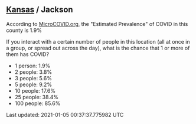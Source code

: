 
## [Kansas](/united-states/kansas) / Jackson

According to [MicroCOVID.org](http://microcovid.org),
the "Estimated Prevalence" of COVID in this county is 1.9%

If you interact with a certain number of people in this location
(all at once in a group, or spread out across the day), what is the chance that
1 or more of them has COVID?

- 1 person: 1.9%
- 2 people: 3.8%
- 3 people: 5.6%
- 5 people: 9.2%
- 10 people: 17.6%
- 25 people: 38.4%
- 100 people: 85.6%

Last updated: 2021-01-05 00:37:37.775982 UTC
